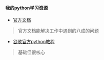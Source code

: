 #### 我的python学习资源

* [官方文档](https://docs.python.org/3/)
> 官方文档能解决工作中遇到的八成的问题

* [谷歌官方python教程](https://developers.google.com/edu/python/)
>基础但很核心

